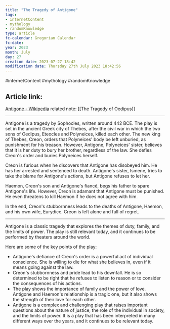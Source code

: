 ```yaml
---
title: "The Tragedy of Antigone"
tags:
- internetContent
- mythology
- randomKnowledge
type: article
fc-calendar: Gregorian Calendar
fc-date: 
year: 2023
month: July
day: 27
creation date: 2023-07-27 18:42
modification date: Thursday 27th July 2023 18:42:56
---
```


#internetContent  #mythology #randomKnowledge 
## Article link:
[Antigone - Wikipedia](https://en.wikipedia.org/wiki/Antigone)
related note: [[The Tragedy of Oedipus]]
_____
Antigone is a tragedy by Sophocles, written around 442 BCE. The play is set in the ancient Greek city of Thebes, after the civil war in which the two sons of Oedipus, Eteocles and Polyneices, killed each other. The new king of Thebes, Creon, orders that Polyneices' body be left unburied, as punishment for his treason. However, Antigone, Polyneices' sister, believes that it is her duty to bury her brother, regardless of the law. She defies Creon's order and buries Polyneices herself.

Creon is furious when he discovers that Antigone has disobeyed him. He has her arrested and sentenced to death. Antigone's sister, Ismene, tries to take the blame for Antigone's actions, but Antigone refuses to let her.

Haemon, Creon's son and Antigone's fiancé, begs his father to spare Antigone's life. However, Creon is adamant that Antigone must be punished. He even threatens to kill Haemon if he does not agree with him.

In the end, Creon's stubbornness leads to the deaths of Antigone, Haemon, and his own wife, Eurydice. Creon is left alone and full of regret.

---

Antigone is a classic tragedy that explores the themes of duty, family, and the limits of power. The play is still relevant today, and it continues to be performed by theaters around the world.

Here are some of the key points of the play:

- Antigone's defiance of Creon's order is a powerful act of individual conscience. She is willing to die for what she believes in, even if it means going against the law.
- Creon's stubbornness and pride lead to his downfall. He is so determined to be right that he refuses to listen to reason or to consider the consequences of his actions.
- The play shows the importance of family and the power of love. Antigone and Haemon's relationship is a tragic one, but it also shows the strength of their love for each other.
- Antigone is a complex and challenging play that raises important questions about the nature of justice, the role of the individual in society, and the limits of power. It is a play that has been interpreted in many different ways over the years, and it continues to be relevant today.
